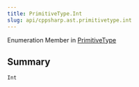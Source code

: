 ```yaml
---
title: PrimitiveType.Int
slug: api/cppsharp.ast.primitivetype.int
---
```

Enumeration Member in [PrimitiveType](/api/cppsharp/ast/primitivetype)

## Summary



```csharp
Int
```


